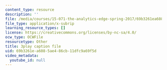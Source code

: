 ```yaml
---
content_type: resource
description: ''
file: /media/courses/15-071-the-analytics-edge-spring-2017/69b3261ea6085ae486cb11dfc9a69f5d_BKsi-Khu7Bs.vtt
file_type: application/x-subrip
learning_resource_types: []
license: https://creativecommons.org/licenses/by-nc-sa/4.0/
ocw_type: OCWFile
resourcetype: Other
title: 3play caption file
uid: 69b3261e-a608-5ae4-86cb-11dfc9a69f5d
video_metadata:
  youtube_id: null
---
```

